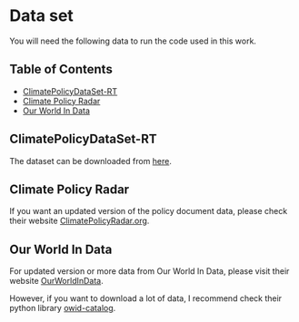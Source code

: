 # Data set
You will need the following data to run the code used in this work. 

## Table of Contents

- [ClimatePolicyDataSet-RT](#CPDS-RT)
- [Climate Policy Radar](#CPR)
- [Our World In Data](#OWID)

## ClimatePolicyDataSet-RT <a name = "CPDS-RT"></a>
The dataset can be downloaded from [here](https://drive.google.com/drive/folders/1zqR8mDpkETPYYBnQxDl7YGweSMzL7Z6U?usp=sharing).


## Climate Policy Radar <a name = "CPR"></a>

If you want an updated version of the policy document data, please check their website [ClimatePolicyRadar.org](https://www.climatepolicyradar.org/).

## Our World In Data <a name = "OWID"></a>

For updated version or more data from Our World In Data, please visit their website [OurWorldInData](https://ourworldindata.org/).

However, if you want to download a lot of data, I recommend check their python library [owid-catalog](https://pypi.org/project/owid-catalog/).